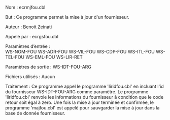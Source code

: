 Nom : ecrmjfou.cbl

But : Ce programme permet la mise à jour d'un fournisseur.

Auteur : Benoit Zeinati

Appelé par : ecrgsfou.cbl

Paramètres d’entrée :  
               WS-NOM-FOU
               WS-ADR-FOU
               WS-VIL-FOU
               WS-CDP-FOU
               WS-ITL-FOU
               WS-TEL-FOU
               WS-EML-FOU
               WS-LIR-RET

Paramètres de sortie :  WS-IDT-FOU-ARG

Fichiers utilisés : Aucun

Traitement : Ce programme appel le programme 'liridfou.cbl' en incluant l'id du fournisseur WS-IDT-FOU-ARG comme paramètre. Le programme 'liridfou.cbl' renvoie les informations du fournisseur à condition que le code retour soit égal à zero. Une fois la mise à jour terminée et confirmée, le programme 'majfou.cbl' est appelé pour sauvgarder la mise à jour dans la base de donnée fournisseur.

